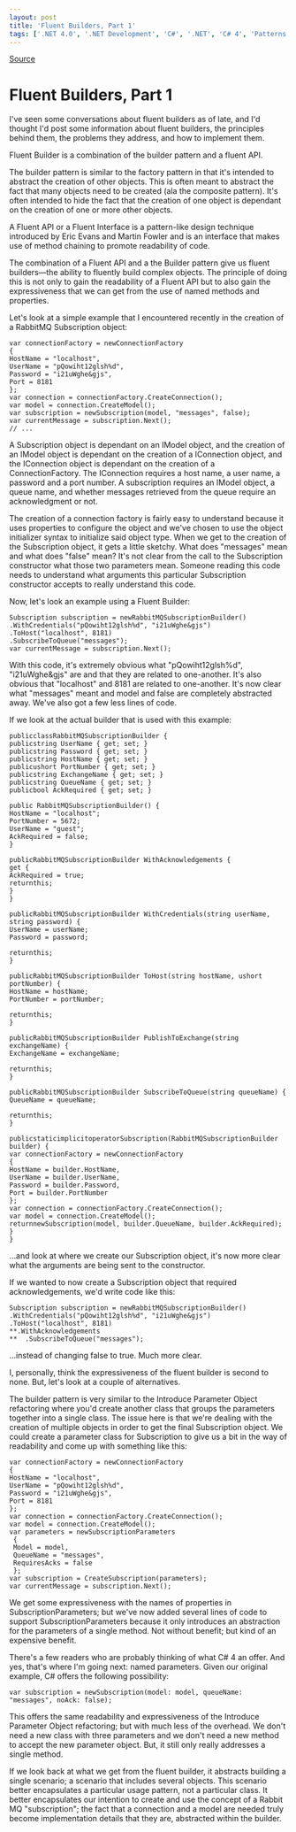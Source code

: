 ```yaml
---
layout: post
title: 'Fluent Builders, Part 1'
tags: ['.NET 4.0', '.NET Development', 'C#', '.NET', 'C# 4', 'Patterns', 'Software Development', 'msmvps']
---
```

[Source](http://blogs.msmvps.com/peterritchie/2010/12/08/fluent-builders-part-1/ "Permalink to Fluent Builders, Part 1")

# Fluent Builders, Part 1

I've seen some conversations about fluent builders as of late, and I'd thought I'd post some information about fluent builders, the principles behind them, the problems they address, and how to implement them.

Fluent Builder is a combination of the builder pattern and a fluent API.

The builder pattern is similar to the factory pattern in that it's intended to abstract the creation of other objects. This is often meant to abstract the fact that many objects need to be created (ala the composite pattern). It's often intended to hide the fact that the creation of one object is dependant on the creation of one or more other objects.

A Fluent API or a Fluent Interface is a pattern-like design technique introduced by Eric Evans and Martin Fowler and is an interface that makes use of method chaining to promote readability of code.

The combination of a Fluent API and a the Builder pattern give us fluent builders—the ability to fluently build complex objects. The principle of doing this is not only to gain the readability of a Fluent API but to also gain the expressiveness that we can get from the use of named methods and properties.

Let's look at a simple example that I encountered recently in the creation of a RabbitMQ Subscription object:
    
    
    var connectionFactory = newConnectionFactory  
    {  
    HostName = "localhost",  
    UserName = "pQowiht12glsh%d",  
    Password = "i21uWghe&gjs",  
    Port = 8181  
    };  
    var connection = connectionFactory.CreateConnection();  
    var model = connection.CreateModel();  
    var subscription = newSubscription(model, "messages", false);  
    var currentMessage = subscription.Next();  
    // ...  
    

A Subscription object is dependant on an IModel object, and the creation of an IModel object is dependant on the creation of a IConnection object, and the IConnection object is dependant on the creation of a ConnectionFactory. The IConnection requires a host name, a user name, a password and a port number. A subscription requires an IModel object, a queue name, and whether messages retrieved from the queue require an acknowledgment or not.

The creation of a connection factory is fairly easy to understand because it uses properties to configure the object and we've chosen to use the object initializer syntax to initialize said object type. When we get to the creation of the Subscription object, it gets a little sketchy. What does "messages" mean and what does "false" mean? It's not clear from the call to the Subscription constructor what those two parameters mean. Someone reading this code needs to understand what arguments this particular Subscription constructor accepts to really understand this code.

Now, let's look an example using a Fluent Builder:
    
    
    Subscription subscription = newRabbitMQSubscriptionBuilder()  
    .WithCredentials("pQowiht12glsh%d", "i21uWghe&gjs")  
    .ToHost("localhost", 8181)  
    .SubscribeToQueue("messages");  
    var currentMessage = subscription.Next();  
    



With this code, it's extremely obvious what "pQowiht12glsh%d", "i21uWghe&gjs" are and that they are related to one-another. It's also obvious that "localhost" and 8181 are related to one-another. It's now clear what "messages" meant and model and false are completely abstracted away. We've also got a few less lines of code.

If we look at the actual builder that is used with this example:
    
    
    publicclassRabbitMQSubscriptionBuilder {  
    publicstring UserName { get; set; }  
    publicstring Password { get; set; }  
    publicstring HostName { get; set; }  
    publicushort PortNumber { get; set; }  
    publicstring ExchangeName { get; set; }  
    publicstring QueueName { get; set; }  
    publicbool AckRequired { get; set; }
    
    public RabbitMQSubscriptionBuilder() {  
    HostName = "localhost";  
    PortNumber = 5672;  
    UserName = "guest";  
    AckRequired = false;  
    }
    
    publicRabbitMQSubscriptionBuilder WithAcknowledgements {  
    get {  
    AckRequired = true;  
    returnthis;  
    }  
    }
    
    publicRabbitMQSubscriptionBuilder WithCredentials(string userName, string password) {  
    UserName = userName;  
    Password = password;
    
    returnthis;  
    }
    
    publicRabbitMQSubscriptionBuilder ToHost(string hostName, ushort portNumber) {  
    HostName = hostName;  
    PortNumber = portNumber;
    
    returnthis;  
    }
    
    publicRabbitMQSubscriptionBuilder PublishToExchange(string exchangeName) {  
    ExchangeName = exchangeName;
    
    returnthis;  
    }
    
    publicRabbitMQSubscriptionBuilder SubscribeToQueue(string queueName) {  
    QueueName = queueName;
    
    returnthis;  
    }
    
    publicstaticimplicitoperatorSubscription(RabbitMQSubscriptionBuilder builder) {  
    var connectionFactory = newConnectionFactory  
    {  
    HostName = builder.HostName,  
    UserName = builder.UserName,  
    Password = builder.Password,  
    Port = builder.PortNumber  
    };  
    var connection = connectionFactory.CreateConnection();  
    var model = connection.CreateModel();  
    returnnewSubscription(model, builder.QueueName, builder.AckRequired);  
    }  
    }

…and look at where we create our Subscription object, it's now more clear what the arguments are being sent to the constructor.

If we wanted to now create a Subscription object that required acknowledgements, we'd write code like this:
    
    
    Subscription subscription = newRabbitMQSubscriptionBuilder()  
    .WithCredentials("pQowiht12glsh%d", "i21uWghe&gjs")  
    .ToHost("localhost", 8181)  
    **.WithAcknowledgements  
    **	.SubscribeToQueue("messages");  
    

…instead of changing false to true. Much more clear.

I, personally, think the expressiveness of the fluent builder is second to none. But, let's look at a couple of alternatives.

The builder pattern is very similar to the Introduce Parameter Object refactoring where you'd create another class that groups the parameters together into a single class. The issue here is that we're dealing with the creation of multiple objects in order to get the final Subscription object. We could create a parameter class for Subscription to give us a bit in the way of readability and come up with something like this:
    
    
    var connectionFactory = newConnectionFactory  
    {  
    HostName = "localhost",  
    UserName = "pQowiht12glsh%d",  
    Password = "i21uWghe&gjs",  
    Port = 8181  
    };  
    var connection = connectionFactory.CreateConnection();  
    var model = connection.CreateModel();  
    var parameters = newSubscriptionParameters  
     {  
     Model = model,  
     QueueName = "messages",  
     RequiresAcks = false  
     };  
    var subscription = CreateSubscription(parameters);  
    var currentMessage = subscription.Next();  
    

We get some expressiveness with the names of properties in SubscriptionParameters; but we've now added several lines of code to support SubscriptionParameters because it only introduces an abstraction for the parameters of a single method. Not without benefit; but kind of an expensive benefit.

There's a few readers who are probably thinking of what C# 4 an offer. And yes, that's where I'm going next: named parameters. Given our original example, C# offers the following possibility:
    
    
    var subscription = newSubscription(model: model, queueName: "messages", noAck: false);  
    

This offers the same readability and expressiveness of the Introduce Parameter Object refactoring; but with much less of the overhead. We don't need a new class with three parameters and we don't need a new method to accept the new parameter object. But, it still only really addresses a single method.

If we look back at what we get from the fluent builder, it abstracts building a single scenario; a scenario that includes several objects. This scenario better encapsulates a particular usage pattern, not a particular class. It better encapsulates our intention to create and use the concept of a Rabbit MQ "subscription"; the fact that a connection and a model are needed truly become implementation details that they are, abstracted within the builder.



